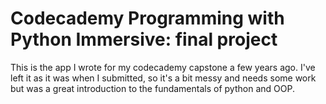 # Codecademy Programming with Python Immersive: final project

This is the app I wrote for my codecademy capstone a few years ago. I've left it as it was when I submitted, so it's a bit messy and needs some work but was a great introduction to the fundamentals of python and OOP.

